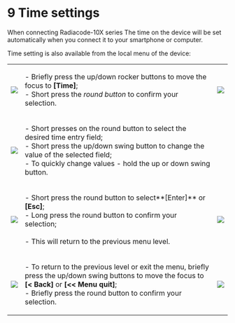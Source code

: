 # 9 Time settings

When connecting Radiacode-10X series The time on the device will be set automatically when you connect it to your smartphone or computer.

Time setting is also available from the local menu of the device:

|                                                                                      |                                                                                                                                                                                                                                                                     |                                                                                     |
| ------------------------------------------------------------------------------------ | ------------------------------------------------------------------------------------------------------------------------------------------------------------------------------------------------------------------------------------------------------------------- | ----------------------------------------------------------------------------------- |
| ![](<../../.gitbook/assets/settings\_modality\_Zv\_per\_h\_f (8).png>)               | <p>- Briefly press the up/down rocker buttons to move the focus to <strong>[Time]</strong>;<br>- Short press the <em>round button</em> to confirm your selection.</p>                                                                                               | ![](../../.gitbook/assets/settings\_time\_selected\_f.png)                          |
| ![](../../.gitbook/assets/settings\_time\_setting\_dialog\_f.png)                    | <p>- Short presses on the round button to select the desired time entry field;<br>- Short press the up/down swing button to change the value of the selected field;<br>- To quickly change values - hold the up or down swing button.</p>                           |                                                                                     |
| ![](../../.gitbook/assets/settings\_time\_setting\_dialog\_confirm\_selected\_f.png) | <p>- Short press the round button to select**[Enter]** or <strong>[Esc]</strong>;<br>- Long press the round button to confirm your selection;<br><br>- This will return to the previous menu level.</p>                                                             | ![](../../.gitbook/assets/settings\_time\_setting\_dialog\_cancel\_selected\_f.png) |
| ![](<../../.gitbook/assets/settings\_return\_selected\_f (4).png>)                   | <p>- To return to the previous level or exit the menu, briefly press the up/down swing buttons to move the focus to <strong>[&#x3C; Back]</strong> or <strong>[&#x3C;&#x3C; Menu quit]</strong>;<br>- Briefly press the round button to confirm your selection.</p> | ![](<../../.gitbook/assets/settings\_outofmenu\_selected\_f (3).png>)               |
